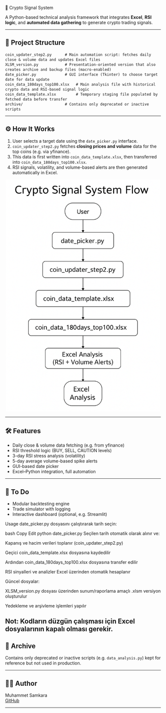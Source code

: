  🤔 Crypto Signal System

A Python-based technical analysis framework that integrates **Excel**, **RSI logic**, and **automated data gathering** to generate crypto trading signals.

---

## 📁 Project Structure

```
coin_updater_step2.py      # Main automation script: fetches daily close & volume data and updates Excel files
XLSM_version.py            # Presentation-oriented version that also creates archive and backup files (macro-enabled)
date_picker.py             # GUI interface (Tkinter) to choose target date for data update
coin_data_180days_top100.xlsx   # Main analysis file with historical crypto data and RSI-based signal logic
coin_data_template.xlsx         # Temporary staging file populated by fetched data before transfer
archive/                   # Contains only deprecated or inactive scripts
```

---

## ⚙️ How It Works

1. User selects a target date using the `date_picker.py` interface.
2. `coin_updater_step2.py` fetches **closing prices and volume** data for the top coins (e.g. via yfinance).
3. This data is first written into `coin_data_template.xlsx`, then transferred into `coin_data_180days_top100.xlsx`.
4. RSI signals, volatility, and volume-based alerts are then generated automatically in Excel.


<p align="center">
  <img src="docs/system_flow.png" alt="Crypto Signal System Flow" width="500"/>
</p>

---

## 🛠 Features

- Daily close & volume data fetching (e.g. from yfinance)
- RSI threshold logic (BUY, SELL, CAUTION levels)
- 3-day RSI stress analysis (volatility)
- 5-day average volume-based spike alerts
- GUI-based date picker
- Excel–Python integration, full automation

---

## 🚧 To Do

- Modular backtesting engine
- Trade simulator with logging
- Interactive dashboard (optional, e.g. Streamlit)


Usage
date_picker.py dosyasını çalıştırarak tarih seçin:

bash
Copy
Edit
python date_picker.py
Seçilen tarih otomatik olarak alınır ve:

Kapanış ve hacim verileri toplanır (coin_updater_step2.py)

Geçici coin_data_template.xlsx dosyasına kaydedilir

Ardından coin_data_180days_top100.xlsx dosyasına transfer edilir

RSI sinyalleri ve analizler Excel üzerinden otomatik hesaplanır

Güncel dosyalar:

XLSM_version.py dosyası üzerinden sunum/raporlama amaçlı .xlsm versiyon oluşturulur

Yedekleme ve arşivleme işlemleri yapılır

Not: Kodların düzgün çalışması için Excel dosyalarının kapalı olması gerekir.
---

## 📂 Archive

Contains only deprecated or inactive scripts (e.g. `data_analysis.py`) kept for reference but not used in production.

---

## 🧑‍💻 Author


Muhammet Samkara  
[GitHub](https://github.com/msamkara67)

---

